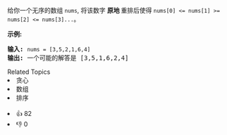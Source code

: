 <p>给你一个无序的数组&nbsp;<code>nums</code>, 将该数字&nbsp;<strong>原地&nbsp;</strong>重排后使得&nbsp;<code>nums[0] &lt;= nums[1] &gt;= nums[2] &lt;= nums[3]...</code>。</p>

<p><strong>示例:</strong></p>

<pre><strong>输入:</strong> <code>nums = [3,5,2,1,6,4]</code>
<strong>输出:</strong> 一个可能的解答是 [3,5,1,6,2,4]</pre>
<div><div>Related Topics</div><div><li>贪心</li><li>数组</li><li>排序</li></div></div><br><div><li>👍 82</li><li>👎 0</li></div>